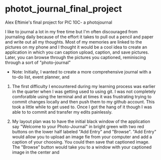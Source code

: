# photot_journal_final_project
Alex Eftimie's final project for PIC 10C- a photojournal

I like to journal a lot in my free time but I'm often discouraged from journaling daily
because of the effort it takes to pull out a pencil and paper and write out all my thoughts.
Most of my memories are linked to the pictures on my phone and I thought it would be a cool idea
to create an application in which you can caption upload, caption, and save pictures. Later,
you can browse through the pictures you captioned, reminiscing through a sort of "photo-journal"

* Note: Initially, I wanted to create a more comprehensive journal with a to-do list, event planner, 
and 

1. The first difficulty I encountered during my learning process was earlier in the quarter when I 
was getting used to using git. I was not completely comforatble using the terminal and at times it was 
frustrating trying to commit changes locally and then push them to my github account. This took a 
little while to get used to. Once I got the hang of it though I was able to to commit and transfer 
my edits painlessly. 

2. My layout plan was to have the initial black window of the application say "Welcome to your Photo-Journal" in bright green
with two red buttons on the lower half labeled "Add Entry" and "Browse". "Add Entry" would allow you to upload an image fie from your computer and add a caption of your choosing. You could then save that captioned image. The "Browse" button would 
take you to a window with your captioned image in the center and 
